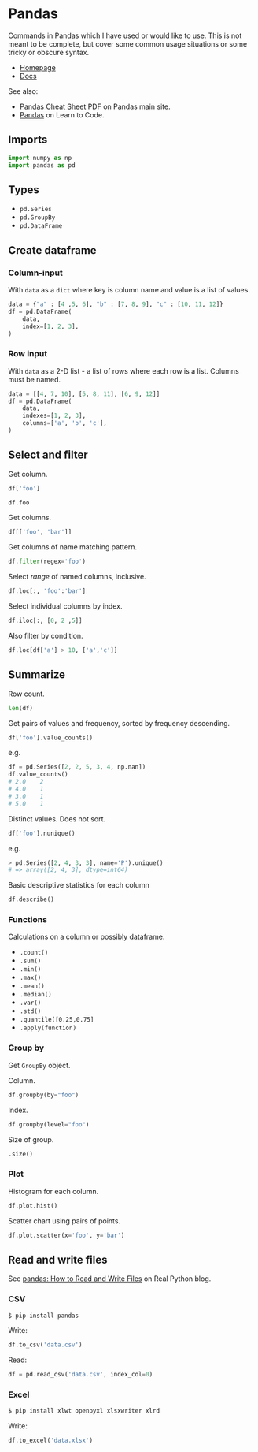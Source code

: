 # Pandas

Commands in Pandas which I have used or would like to use. This is not meant to be complete, but cover some common usage situations or some tricky or obscure syntax.

- [Homepage](https://pandas.pydata.org/)
- [Docs](https://pandas.pydata.org/docs/)

See also:

- [Pandas Cheat Sheet](https://pandas.pydata.org/Pandas_Cheat_Sheet.pdf) PDF on Pandas main site.
- [Pandas](https://github.com/MichaelCurrin/learn-to-code/blob/master/en/topics/scripting_languages/Python/libraries/pandas.md) on Learn to Code.


## Imports

```python
import numpy as np
import pandas as pd
```


## Types

- `pd.Series`
- `pd.GroupBy`
- `pd.DataFrame`


## Create dataframe

### Column-input

With `data` as a `dict` where key is column name and value is a list of values.

```python
data = {"a" : [4 ,5, 6], "b" : [7, 8, 9], "c" : [10, 11, 12]}
df = pd.DataFrame(
    data,
    index=[1, 2, 3],
)
```

### Row input

With `data` as a 2-D list - a list of rows where each row is a list. Columns must be named.

```python
data = [[4, 7, 10], [5, 8, 11], [6, 9, 12]]
df = pd.DataFrame(
    data,
    indexes=[1, 2, 3],
    columns=['a', 'b', 'c'],
)
```

## Select and filter

Get column.

```python
df['foo']

df.foo
```

Get columns.

```python
df[['foo', 'bar']]
```

Get columns of name matching pattern.

```python
df.filter(regex='foo')
```


Select _range_ of named columns, inclusive.

```python
df.loc[:, 'foo':'bar']
```

Select individual columns by index.

```python
df.iloc[:, [0, 2 ,5]]
```

Also filter by condition.

```python
df.loc[df['a'] > 10, ['a','c']]
```

## Summarize

Row count.

```python
len(df)
```

Get pairs of values and frequency, sorted by frequency descending.

```python
df['foo'].value_counts()
```
e.g.

```python
df = pd.Series([2, 2, 5, 3, 4, np.nan])
df.value_counts()
# 2.0    2
# 4.0    1
# 3.0    1
# 5.0    1
```

Distinct values. Does not sort.

```python
df['foo'].nunique()
```
e.g.

```python
> pd.Series([2, 4, 3, 3], name='P').unique()
# => array([2, 4, 3], dtype=int64)
```

Basic descriptive statistics for each column

```python
df.describe()
```

### Functions

Calculations on a column or possibly dataframe.

- `.count()`
- `.sum()`
- `.min()`
- `.max()`
- `.mean()`
- `.median()`
- `.var()`
- `.std()`
- `.quantile([0.25,0.75]`
- `.apply(function)`


### Group by

Get `GroupBy` object.

Column.

```python
df.groupby(by="foo")
```

Index.
```python
df.groupby(level="foo")
```

Size of group.

```python
.size()
```

### Plot

Histogram for each column.

```python
df.plot.hist()
```

Scatter chart using pairs of points.

```python
df.plot.scatter(x='foo', y='bar')
```


## Read and write files

See [pandas: How to Read and Write Files](https://realpython.com/pandas-read-write-files/) on Real Python blog.

### CSV

```sh
$ pip install pandas
```

Write:

```python
df.to_csv('data.csv')
```

Read:

```python
df = pd.read_csv('data.csv', index_col=0)
```

### Excel

```sh
$ pip install xlwt openpyxl xlsxwriter xlrd
```

Write:

```python
df.to_excel('data.xlsx')
```
